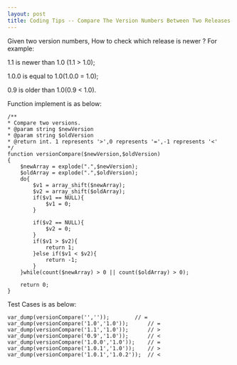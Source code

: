 ```yaml
---
layout: post
title: Coding Tips -- Compare The Version Numbers Between Two Releases
---
```


Given two version numbers, How to check which release is newer ? For example:

1.1 is newer than 1.0 (1.1 > 1.0);

1.0.0 is equal to 1.0(1.0.0 = 1.0);

0.9 is older than 1.0(0.9 < 1.0).

Function implement is as below:
	
	/**
	* Compare two versions.
	* @param string $newVersion
	* @param string $oldVersion
	* @return int. 1 represents '>',0 represents '=',-1 represents '<'
	*/
    function versionCompare($newVersion,$oldVersion)
    {
        $newArray = explode(".",$newVersion);
        $oldArray = explode(".",$oldVersion);
        do{
            $v1 = array_shift($newArray);
            $v2 = array_shift($oldArray);
            if($v1 == NULL){
                $v1 = 0;
            }

            if($v2 == NULL){
                $v2 = 0;
            }
            if($v1 > $v2){
                return 1;
            }else if($v1 < $v2){
                return -1;
            }
        }while(count($newArray) > 0 || count($oldArray) > 0);

        return 0;
    }

Test Cases is as below:
	
	var_dump(versionCompare('',''));		// =	
	var_dump(versionCompare('1.0','1.0'));		// =
	var_dump(versionCompare('1.1','1.0')); 		// >
	var_dump(versionCompare('0.9','1.0'));		// <
	var_dump(versionCompare('1.0.0','1.0'));	// =
	var_dump(versionCompare('1.0.1','1.0'));	// >
	var_dump(versionCompare('1.0.1','1.0.2'));	// <